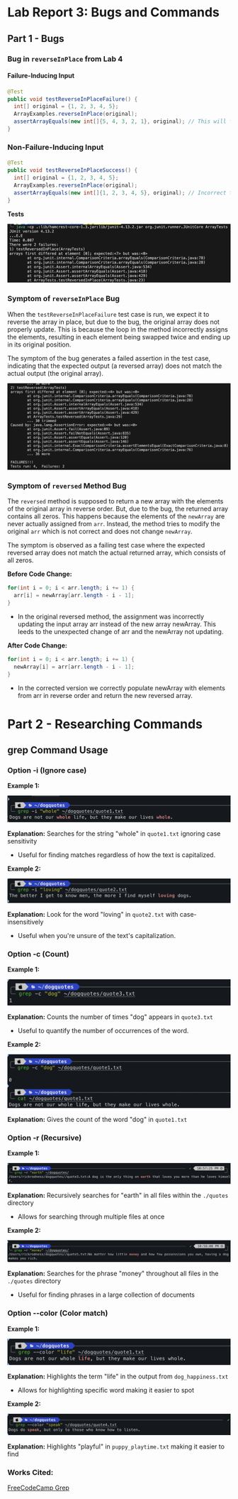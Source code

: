 # Lab Report 3: Bugs and Commands

## Part 1 - Bugs

### Bug in `reverseInPlace` from Lab 4 

#### Failure-Inducing Input

```java
@Test
public void testReverseInPlaceFailure() {
  int[] original = {1, 2, 3, 4, 5};
  ArrayExamples.reverseInPlace(original);
  assertArrayEquals(new int[]{5, 4, 3, 2, 1}, original); // This will fail 
}
```
### Non-Failure-Inducing Input
```java
@Test
public void testReverseInPlaceSuccess() {
  int[] original = {1, 2, 3, 4, 5};
  ArrayExamples.reverseInPlace(original);
  assertArrayEquals(new int[]{1, 2, 3, 4, 5}, original); // Incorrect test that passes
}

```
**Tests**

![Image](lab-3-1.png)

### Symptom of `reverseInPlace` Bug

When the `testReverseInPlaceFailure` test case is run, we expect it to reverse the array in place, but due to the bug, the original array does not properly update. This is because the loop in the method incorrectly assigns the elements, resulting in each element being swapped twice and ending up in its original position.

The symptom of the bug generates a failed assertion in the test case, indicating that the expected output (a reversed array) does not match the actual output (the original array).


![Image](lab-report-3-2.png)

### Symptom of `reversed` Method Bug

The `reversed` method is supposed to return a new array with the elements of the original array in reverse order. But, due to the bug, the returned array contains all zeros. This happens because the elements of the `newArray` are never actually assigned from `arr`. Instead, the method tries to modify the original `arr` which is not correct and does not change `newArray`.

The symptom is observed as a failing test case where the expected reversed array does not match the actual returned array, which consists of all zeros.

**Before Code Change:**
```java
for(int i = 0; i < arr.length; i += 1) {
  arr[i] = newArray[arr.length - i - 1];
}
```
- In the original reversed method, the assignment was incorrectly updating the input array arr instead of the new array newArray. This leeds to the unexpected change of arr and the newArray not updating.
  
**After Code Change:**  

```java
for(int i = 0; i < arr.length; i += 1) {
  newArray[i] = arr[arr.length - i - 1];
}
```
- In the corrected version we correctly populate newArray with elements from arr in reverse order and return the new reversed array.

  
# Part 2 - Researching Commands

## grep Command Usage

### Option -i (Ignore case)

**Example 1:**

![Image](grep1.png)  


**Explanation:** Searches for the string "whole" in `quote1.txt` ignoring case sensitivity 
- Useful for finding matches regardless of how the text is capitalized.

**Example 2:**

![Image](grep2.png)  


**Explanation:** Look for the word "loving" in `quote2.txt` with case-insensitively
- Useful when you're unsure of the text's capitalization.

### Option -c (Count)

**Example 1:**

![Image](grep3.png)  


**Explanation:** Counts the number of times "dog" appears in `quote3.txt` 
- Useful to quantify the number of occurrences of the word.

**Example 2:**

![Image](grep4.png)  


**Explanation:** Gives the count of the word "dog" in `quote1.txt` 

### Option -r (Recursive)

**Example 1:**

![Image](grep5.png)  


**Explanation:** Recursively searches for "earth" in all files within the `./quotes` directory 
- Allows for searching through multiple files at once 

**Example 2:**

![Image](grep6.png)  


**Explanation:** Searches for the phrase "money" throughout all files in the `./quotes` directory
- Useful for finding phrases in a large collection of documents

### Option --color (Color match)

**Example 1:**

![Image](grep7.png)  


**Explanation:** Highlights the term "life" in the output from `dog_happiness.txt` 
- Allows for highlighting specific word making it easier to spot

**Example 2:**

![Image](grep8.png)  


**Explanation:** Highlights "playful" in `puppy_playtime.txt` making it easier to find 


### Works Cited: 

[FreeCodeCamp Grep](https://www.freecodecamp.org/news/grep-command-in-linux-usage-options-and-syntax-examples/)



